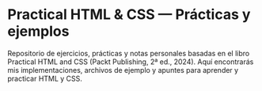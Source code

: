 # Practical HTML & CSS — Prácticas y ejemplos

Repositorio de ejercicios, prácticas y notas personales basadas en el libro Practical HTML and CSS (Packt Publishing, 2ª ed., 2024). Aquí encontrarás mis implementaciones, archivos de ejemplo y apuntes para aprender y practicar HTML y CSS.